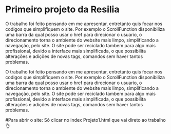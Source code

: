 # Primeiro projeto da Resilia
O trabalho foi feito pensando em me apresentar, entretanto quis focar nos codigos que simplifiquem o site. 
Por exemplo o ScrollFunction disponibiliza uma barra da qual posso usar o href para direcionar o usuario, o direcionamento torna o ambiente do website mais limpo, simplificando a navegação, pelo site.
O site pode ser reciclado tambem para algo mais profissional, devido a interface mais simplificada, o que possibilita alterações e adições de novas tags, comandos sem haver tantos problemas.

O trabalho foi feito pensando em me apresentar, entretanto quis focar nos codigos que simplifiquem o site. Por exemplo o ScrollFunction disponibiliza uma barra da qual posso usar o href para direcionar o usuario, o direcionamento torna o ambiente do website mais limpo, simplificando a navegação, pelo site. O site pode ser reciclado tambem para algo mais profissional, devido a interface mais simplificada, o que possibilita alterações e adições de novas tags, comandos sem haver tantos problemas. 

#Para abrir o site: Só clicar no index Projeto1.html que vai direto ao trabalho 👌
